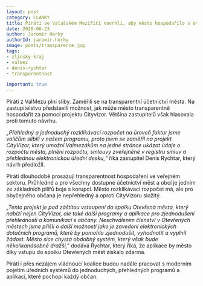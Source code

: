 ```yaml
---
layout: post
category: CLANKY
title: Piráti ve Valašském Meziříčí navrhli, aby město hospodařilo s otevřeným účetnictvím
date: 2020-06-23
author: Jaromír Horký
authorId: jaromir.horky
image: posts/transparence.jpg
tags: 
- zlinsky-kraj
- valmez 
- denis-rychtar
- transparentnost

important: true
---
```

Piráti z ValMezu plní sliby. Zaměřili se na transparentní účetnictví města. Na zastupitelstvu představili možnost, jak může město transparentně hospodařit za pomocí projektu Cityvizor. Většina zastupitelů však hlasovala proti tomuto návrhu.

*„Přehledný a jednoduchý rozklikávací rozpočet na úroveň faktur jsme voličům slíbili v našem programu, proto jsem se zaměřil na projekt CityVizor, který umožní Valmezákům na jedné stránce ukázat údaje o rozpočtu města, plnění rozpočtu, smlouvy zveřejněné v registru smluv a přehlednou elektronickou úřední desku,“* říká zastupitel Denis Rychtar, který návrh předložil.

Piráti dlouhodobě prosazují transparentnost hospodaření ve veřejném sektoru. Průhledné a pro všechny dostupné účetnictví měst a obcí je jedním ze základních pilířů boje s korupcí. Město rozklikávací rozpočet má, ale pro obyčejného občana je nepřehledný a oproti CityVizoru složitý.

*„Tento projekt je pod záštitou vstoupení do spolku Otevřená města, který nabízí nejen CityVizor, ale také další programy a aplikace pro zjednodušení přehlednosti a komunikací s občany. Neschválením členství v Otevřených městech jsme přišli o další možnosti jako je zavedení elektronických dotačních programů, které by pomohlo zjednodušit, vyhodnotit a vyplnit žádost. Město sice chystá obdobný systém, který však bude několikanásobně dražší,”* dodává Rychtar, který říká, že aplikace by město díky vstupu do spolku Otevřených měst získalo zdarma.

Piráti i přes nezájem vládnoucí koalice budou nadále pracovat s moderním pojetím úředních systémů do jednoduchých, přehledných programů a aplikací, které pochopí každý občan.
